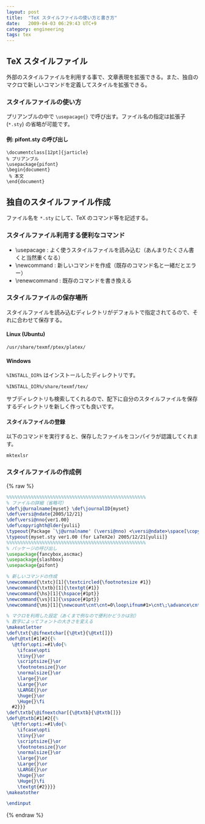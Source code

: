 ```yaml
---
layout: post
title:  "TeX スタイルファイルの使い方と書き方"
date:   2009-04-03 06:29:43 UTC+9
category: engineering
tags: tex
---
```


## TeX スタイルファイル

外部のスタイルファイルを利用する事で、文章表現を拡張できる。また、独自のマクロで新しいコマンドを定義してスタイルを拡張できる。

### スタイルファイルの使い方

プリアンブルの中で `\usepacage{}` で呼び出す。ファイル名の指定は拡張子 (`*.sty`) の省略が可能です。

#### 例: pifont.sty の呼び出し

```text
\documentclass[12pt]{jarticle}
% プリアンブル
\usepackage{pifont}
\begin{document}
 % 本文
\end{document}
```

## 独自のスタイルファイル作成

ファイル名を `*.sty` にして、TeX のコマンド等を記述する。

### スタイルファイル利用する便利なコマンド

- \usepacage : よく使うスタイルファイルを読み込む（あんまりたくさん書くと当然重くなる）
- \newcommand : 新しいコマンドを作成（既存のコマンド名と一緒だとエラー）
- \renewcommand : 既存のコマンドを書き換える

### スタイルファイルの保存場所

スタイルファイルを読み込むディレクトリがデフォルトで指定されてるので、それに合わせて保存する。

#### Linux (Ubuntu)

```
/usr/share/texmf/ptex/platex/
```

#### Windows

`%INSTALL_DIR%` はインストールしたディレクトリです。

```
%INSTALL_DIR%/share/texmf/tex/
```

サブディレクトリも検索してくれるので、配下に自分のスタイルファイルを保存するディレクトリを新しく作っても良いです。

#### スタイルファイルの登録

以下のコマンドを実行すると、保存したファイルをコンパイラが認識してくれます。

```
mktexlsr
```

### スタイルファイルの作成例

{% raw %}
```tex
%%%%%%%%%%%%%%%%%%%%%%%%%%%%%%%%%%%%%%%%%%%%%%%%%%%
% ファイルの詳細（省略可）
\def\j@urnalname{myset} \def\journalID{myset}
\def\versi@ndate{2005/12/21}
\def\versi@nno{ver1.00}
\def\copyrighth@lder{yulii}
\typeout{Package `\j@urnalname' (\versi@nno) <\versi@ndate>\space[\copyrighth@lder]}
\typeout{myset.sty ver1.00 (for LaTeX2e) 2005/12/21[yulii]}
%%%%%%%%%%%%%%%%%%%%%%%%%%%%%%%%%%%%%%%%%%%%%%%%%%%
% パッケージの呼び出し
\usepackage{fancybox,ascmac}
\usepackage{slashbox}
\usepackage{pifont}

% 新しいコマンドの作成
\newcommand{\txtc}[1]{\textcircled{\footnotesize #1}}
\newcommand{\txtb}[1]{\textgt{#1}}
\newcommand{\hs}[1]{\hspace{#1pt}}
\newcommand{\vs}[1]{\vspace{#1pt}}
\newcommand{\ms}[1]{\newcount\cnt\cnt=0\loop\ifnum#1>\cnt\;\advance\cnt by 1\repeat}

% マクロを利用した設定（あくまで例なので便利かどうかは別）
% 数字によってフォントの大きさを変える
\makeatletter
\def\txt{\@ifnextchar[{\@txt}{\@txt[]}}
\def\@txt[#1]#2{{%
  \@tfor\opti:=#1\do{%
    \ifcase\opti
    \tiny{}\or
    \scriptsize{}\or
    \footnotesize{}\or
    \normalsize{}\or
    \large{}\or
    \Large{}\or
    \LARGE{}\or
    \huge{}\or
    \Huge{}\fi
  #2}}}
\def\txtb{\@ifnextchar[{\@txtb}{\@txtb[]}}
\def\@txtb[#1]#2{{%
  \@tfor\opti:=#1\do{%
    \ifcase\opti
    \tiny{}\or
    \scriptsize{}\or
    \footnotesize{}\or
    \normalsize{}\or
    \large{}\or
    \Large{}\or
    \LARGE{}\or
    \huge{}\or
    \Huge{}\fi
    \textgt{#2}}}}
\makeatother

\endinput
```
{% endraw %}
